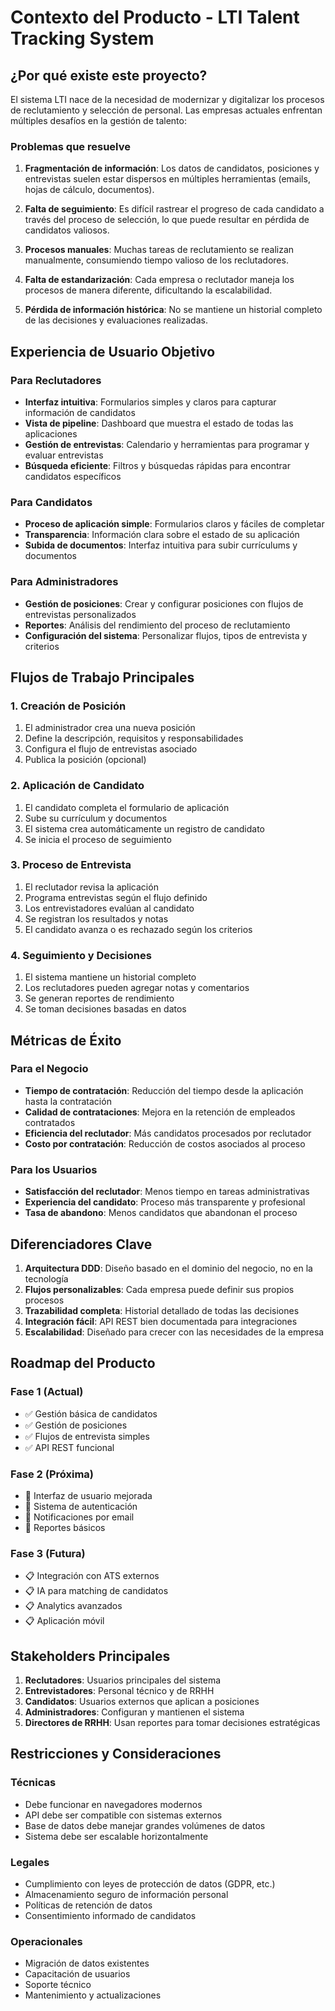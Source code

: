 # Contexto del Producto - LTI Talent Tracking System

## ¿Por qué existe este proyecto?

El sistema LTI nace de la necesidad de modernizar y digitalizar los procesos de reclutamiento y selección de personal. Las empresas actuales enfrentan múltiples desafíos en la gestión de talento:

### Problemas que resuelve

1. **Fragmentación de información**: Los datos de candidatos, posiciones y entrevistas suelen estar dispersos en múltiples herramientas (emails, hojas de cálculo, documentos).

2. **Falta de seguimiento**: Es difícil rastrear el progreso de cada candidato a través del proceso de selección, lo que puede resultar en pérdida de candidatos valiosos.

3. **Procesos manuales**: Muchas tareas de reclutamiento se realizan manualmente, consumiendo tiempo valioso de los reclutadores.

4. **Falta de estandarización**: Cada empresa o reclutador maneja los procesos de manera diferente, dificultando la escalabilidad.

5. **Pérdida de información histórica**: No se mantiene un historial completo de las decisiones y evaluaciones realizadas.

## Experiencia de Usuario Objetivo

### Para Reclutadores
- **Interfaz intuitiva**: Formularios simples y claros para capturar información de candidatos
- **Vista de pipeline**: Dashboard que muestra el estado de todas las aplicaciones
- **Gestión de entrevistas**: Calendario y herramientas para programar y evaluar entrevistas
- **Búsqueda eficiente**: Filtros y búsquedas rápidas para encontrar candidatos específicos

### Para Candidatos
- **Proceso de aplicación simple**: Formularios claros y fáciles de completar
- **Transparencia**: Información clara sobre el estado de su aplicación
- **Subida de documentos**: Interfaz intuitiva para subir currículums y documentos

### Para Administradores
- **Gestión de posiciones**: Crear y configurar posiciones con flujos de entrevistas personalizados
- **Reportes**: Análisis del rendimiento del proceso de reclutamiento
- **Configuración del sistema**: Personalizar flujos, tipos de entrevista y criterios

## Flujos de Trabajo Principales

### 1. Creación de Posición
1. El administrador crea una nueva posición
2. Define la descripción, requisitos y responsabilidades
3. Configura el flujo de entrevistas asociado
4. Publica la posición (opcional)

### 2. Aplicación de Candidato
1. El candidato completa el formulario de aplicación
2. Sube su currículum y documentos
3. El sistema crea automáticamente un registro de candidato
4. Se inicia el proceso de seguimiento

### 3. Proceso de Entrevista
1. El reclutador revisa la aplicación
2. Programa entrevistas según el flujo definido
3. Los entrevistadores evalúan al candidato
4. Se registran los resultados y notas
5. El candidato avanza o es rechazado según los criterios

### 4. Seguimiento y Decisiones
1. El sistema mantiene un historial completo
2. Los reclutadores pueden agregar notas y comentarios
3. Se generan reportes de rendimiento
4. Se toman decisiones basadas en datos

## Métricas de Éxito

### Para el Negocio
- **Tiempo de contratación**: Reducción del tiempo desde la aplicación hasta la contratación
- **Calidad de contrataciones**: Mejora en la retención de empleados contratados
- **Eficiencia del reclutador**: Más candidatos procesados por reclutador
- **Costo por contratación**: Reducción de costos asociados al proceso

### Para los Usuarios
- **Satisfacción del reclutador**: Menos tiempo en tareas administrativas
- **Experiencia del candidato**: Proceso más transparente y profesional
- **Tasa de abandono**: Menos candidatos que abandonan el proceso

## Diferenciadores Clave

1. **Arquitectura DDD**: Diseño basado en el dominio del negocio, no en la tecnología
2. **Flujos personalizables**: Cada empresa puede definir sus propios procesos
3. **Trazabilidad completa**: Historial detallado de todas las decisiones
4. **Integración fácil**: API REST bien documentada para integraciones
5. **Escalabilidad**: Diseñado para crecer con las necesidades de la empresa

## Roadmap del Producto

### Fase 1 (Actual)
- ✅ Gestión básica de candidatos
- ✅ Gestión de posiciones
- ✅ Flujos de entrevista simples
- ✅ API REST funcional

### Fase 2 (Próxima)
- 🔄 Interfaz de usuario mejorada
- 🔄 Sistema de autenticación
- 🔄 Notificaciones por email
- 🔄 Reportes básicos

### Fase 3 (Futura)
- 📋 Integración con ATS externos
- 📋 IA para matching de candidatos
- 📋 Analytics avanzados
- 📋 Aplicación móvil

## Stakeholders Principales

1. **Reclutadores**: Usuarios principales del sistema
2. **Entrevistadores**: Personal técnico y de RRHH
3. **Candidatos**: Usuarios externos que aplican a posiciones
4. **Administradores**: Configuran y mantienen el sistema
5. **Directores de RRHH**: Usan reportes para tomar decisiones estratégicas

## Restricciones y Consideraciones

### Técnicas
- Debe funcionar en navegadores modernos
- API debe ser compatible con sistemas externos
- Base de datos debe manejar grandes volúmenes de datos
- Sistema debe ser escalable horizontalmente

### Legales
- Cumplimiento con leyes de protección de datos (GDPR, etc.)
- Almacenamiento seguro de información personal
- Políticas de retención de datos
- Consentimiento informado de candidatos

### Operacionales
- Migración de datos existentes
- Capacitación de usuarios
- Soporte técnico
- Mantenimiento y actualizaciones
